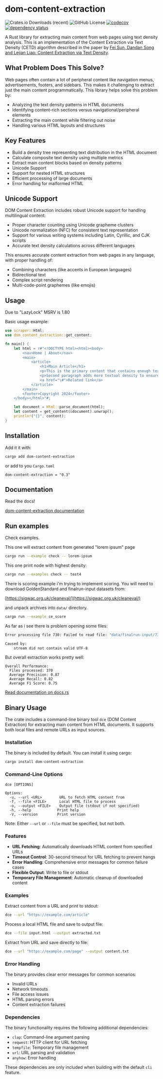 # dom-content-extraction

![Crates.io Downloads (recent)](https://img.shields.io/crates/dr/dom-content-extraction)
![GitHub License](https://img.shields.io/github/license/oiwn/dom-content-extraction)
[![codecov](https://codecov.io/gh/oiwn/dom-content-extraction/graph/badge.svg?token=6Y7IYX29OP)](https://codecov.io/gh/oiwn/dom-content-extraction)
[![dependency status](https://deps.rs/repo/github/oiwn/dom-content-extraction/status.svg)](https://deps.rs/repo/github/oiwn/dom-content-extraction)

A Rust library for extracting main content from web pages using text 
density analysis. This is an implementation of the Content Extraction 
via Text Density (CETD) algorithm described in the paper by 
[Fei Sun, Dandan Song and Lejian Liao: Content Extraction via Text Density](https://ofey.me/assets/pdf/cetd-sigir11.pdf).

## What Problem Does This Solve?

Web pages often contain a lot of peripheral content like navigation menus, advertisements, footers, and sidebars. This makes it challenging to extract just the main content programmatically. This library helps solve this problem by:

- Analyzing the text density patterns in HTML documents
- Identifying content-rich sections versus navigational/peripheral elements
- Extracting the main content while filtering out noise
- Handling various HTML layouts and structures

## Key Features

- Build a density tree representing text distribution in the HTML document
- Calculate composite text density using multiple metrics
- Extract main content blocks based on density patterns
- Unicode Support
- Support for nested HTML structures
- Efficient processing of large documents
- Error handling for malformed HTML

## Unicode Support

DOM Content Extraction includes robust Unicode support for handling multilingual content:

- Proper character counting using Unicode grapheme clusters
- Unicode normalization (NFC) for consistent text representation
- Support for various writing systems including Latin, Cyrillic, and CJK scripts
- Accurate text density calculations across different languages

This ensures accurate content extraction from web pages in any language, with proper handling of:

- Combining characters (like accents in European languages)
- Bidirectional text
- Complex script rendering
- Multi-code-point graphemes (like emojis)

## Usage

Due to "LazyLock" MSRV is 1.80

Basic usage example:

```rust
use scraper::Html;
use dom_content_extraction::get_content;

fn main() {
    let html = r#"<!DOCTYPE html><html><body>
        <nav>Home | About</nav>
        <main>
            <article>
                <h1>Main Article</h1>
                <p>This is the primary content that contains enough text to maintain proper density metrics. The paragraph needs sufficient length to establish text-to-link ratio.</p>
                <p>Second paragraph adds more textual density to ensure the content extraction algorithm works correctly.</p>
                <a href="\#">Related link</a>
            </article>
        </main>
        <footer>Copyright 2024</footer>
    </body></html>"#;

    let document = Html::parse_document(html);
    let content = get_content(&document).unwrap();
    println!("{}", content);
}
```

## Installation 

Add it it with:

```bash
cargo add dom-content-extraction
```

or add to you  `Cargo.toml`

```
dom-content-extraction = "0.3"
```

## Documentation

Read the docs! 

[dom-content-extraction documentation](https://docs.rs/dom-content-extraction/latest/dom_content_extraction/)

## Run examples

Check examples.

This one will extract content from generated "lorem ipsum" page

```bash
cargo run --example check -- lorem-ipsum 
```

This one print node with highest density:

```bash
cargo run --examples check -- test4
```

There is scoring example i'm trying to implement scoring.
You will need to download GoldenStandard and finalrun-input datasets from:

[https://sigwac.org.uk/cleaneval/](https://sigwac.org.uk/cleaneval/)

and unpack archives into `data/` directory.

```bash
cargo run --example ce_score
```

As far as i see there is problem opening some files:

```bash
Error processing file 730: Failed to read file: "data/finalrun-input/730.html"

Caused by:
    stream did not contain valid UTF-8
```

But overall extraction works pretty well:

```text
Overall Performance:
  Files processed: 370
  Average Precision: 0.87
  Average Recall: 0.82
  Average F1 Score: 0.75  
```

[Read documentation on docs.rs](https://docs.rs/dom-content-extraction/latest/dom_content_extraction/)


## Binary Usage

The crate includes a command-line binary tool `dce` (DOM Content Extraction) for extracting main content from HTML documents. It supports both local files and remote URLs as input sources.

### Installation

The binary is included by default. You can install it using cargo:

```bash
cargo install dom-content-extraction
```

### Command-Line Options

```
dce [OPTIONS]

Options:
  -u, --url <URL>        URL to fetch HTML content from
  -f, --file <FILE>      Local HTML file to process
  -o, --output <FILE>    Output file (stdout if not specified)
  -h, --help            Print help
  -V, --version         Print version
```

Note: Either `--url` or `--file` must be specified, but not both.

### Features

- **URL Fetching**: Automatically downloads HTML content from specified URLs
- **Timeout Control**: 30-second timeout for URL fetching to prevent hangs
- **Error Handling**: Comprehensive error messages for common failure cases
- **Flexible Output**: Write to file or stdout
- **Temporary File Management**: Automatic cleanup of downloaded content

### Examples

Extract content from a URL and print to stdout:
```bash
dce --url "https://example.com/article"
```

Process a local HTML file and save to output file:
```bash
dce --file input.html --output extracted.txt
```

Extract from URL and save directly to file:
```bash
dce --url "https://example.com/page" --output content.txt
```

### Error Handling

The binary provides clear error messages for common scenarios:

- Invalid URLs
- Network timeouts
- File access issues
- HTML parsing errors
- Content extraction failures

### Dependencies

The binary functionality requires the following additional dependencies:

- `clap`: Command-line argument parsing
- `reqwest`: HTTP client for URL fetching
- `tempfile`: Temporary file management
- `url`: URL parsing and validation
- `anyhow`: Error handling

These dependencies are only included when building with the default `cli` feature.

